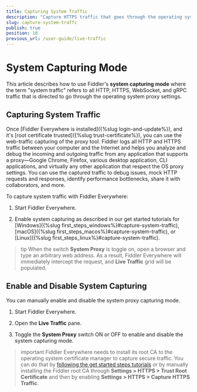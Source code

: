 ```yaml
---
title: Capturing System Traffic
description: "Capture HTTPS traffic that goes through the operating system proxy."
slug: capture-system-traffc
publish: true
position: 10
previous_url: /user-guide/live-traffic
---
```


# System Capturing Mode

This article describes how to use Fiddler's **system capturing mode** where the term "system traffic" refers to all HTTP, HTTPS, WebSocket, and gRPC traffic that is directed to go through the operating system proxy settings.

## Capturing System Traffic

Once [Fiddler Everywhere is installed]({%slug login-and-update%}), and it's [root certificate trusted]({%slug trust-certificate%}), you can use the web-traffic capturing of the proxy tool. Fiddler logs all HTTP and HTTPS traffic between your computer and the Internet and helps you analyze and debug the incoming and outgoing traffic from any application that supports a proxy&mdash;Google Chrome, Firefox, various desktop application, CLI applications, and virtually any other application that respect the OS proxy settings. You can use the captured traffic to debug issues, mock HTTP requests and responses, identify performance bottlenecks, share it with collaborators, and more.

To capture system traffic with Fiddler Everywhere:

1. Start Fiddler Everywhere. 

1. Enable system capturing as described in our get started tutorials for [Windows]({%slug first_steps_windows%}#capture-system-traffic), [macOS]({%slug first_steps_macos%}#capture-system-traffic), or [Linux]({%slug first_steps_linux%}#capture-system-traffic).

>tip When the switch **System Proxy** is toggle on, open a browser and type an arbitrary web address. As a result, Fiddler Everywhere will immediately intercept the request, and **Live Traffic** grid will be populated.


## Enable and Disable System Capturing

You can manually enable and disable the system proxy capturing mode.

1. Start Fiddler Everywhere.

1. Open the **Live Traffic** pane.

1. Toggle the **System Proxy** switch ON or OFF to enable and disable the system capturing mode.

>important Fiddler Everywhere needs to install its root CA to the operating system certificate manager to capture secure traffic. You can do that by [following the get started steps tutorials](#capturing-system-traffic) or by manually installing the Fiddler root CA through **Settings > HTTPS > Trust Root Certificate** and then by enabling **Settings > HTTPS > Capture HTTPS Traffic**.

